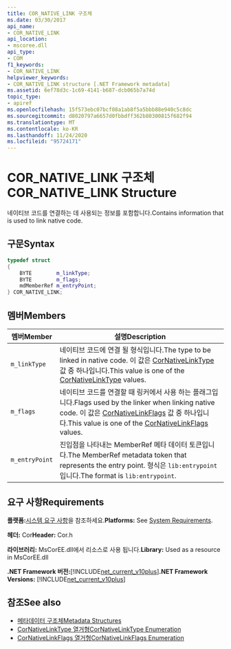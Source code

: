 ```yaml
---
title: COR_NATIVE_LINK 구조체
ms.date: 03/30/2017
api_name:
- COR_NATIVE_LINK
api_location:
- mscoree.dll
api_type:
- COM
f1_keywords:
- COR_NATIVE_LINK
helpviewer_keywords:
- COR_NATIVE_LINK structure [.NET Framework metadata]
ms.assetid: 6ef78d3c-1c69-4141-b687-dcb065b7a74d
topic_type:
- apiref
ms.openlocfilehash: 15f573ebc07bcf08a1ab8f5a5bbb88e940c5c8dc
ms.sourcegitcommit: d8020797a6657d0fbbdff362b80300815f682f94
ms.translationtype: MT
ms.contentlocale: ko-KR
ms.lasthandoff: 11/24/2020
ms.locfileid: "95724171"
---
```

# <a name="cor_native_link-structure"></a><span data-ttu-id="14b25-102">COR_NATIVE_LINK 구조체</span><span class="sxs-lookup"><span data-stu-id="14b25-102">COR_NATIVE_LINK Structure</span></span>

<span data-ttu-id="14b25-103">네이티브 코드를 연결하는 데 사용되는 정보를 포함합니다.</span><span class="sxs-lookup"><span data-stu-id="14b25-103">Contains information that is used to link native code.</span></span>  
  
## <a name="syntax"></a><span data-ttu-id="14b25-104">구문</span><span class="sxs-lookup"><span data-stu-id="14b25-104">Syntax</span></span>  
  
```cpp  
typedef struct
{  
    BYTE        m_linkType;  
    BYTE        m_flags;  
    mdMemberRef m_entryPoint;  
} COR_NATIVE_LINK;  
```  
  
## <a name="members"></a><span data-ttu-id="14b25-105">멤버</span><span class="sxs-lookup"><span data-stu-id="14b25-105">Members</span></span>  
  
|<span data-ttu-id="14b25-106">멤버</span><span class="sxs-lookup"><span data-stu-id="14b25-106">Member</span></span>|<span data-ttu-id="14b25-107">설명</span><span class="sxs-lookup"><span data-stu-id="14b25-107">Description</span></span>|  
|------------|-----------------|  
|`m_linkType`|<span data-ttu-id="14b25-108">네이티브 코드에 연결 될 형식입니다.</span><span class="sxs-lookup"><span data-stu-id="14b25-108">The type to be linked in native code.</span></span> <span data-ttu-id="14b25-109">이 값은 [CorNativeLinkType](cornativelinktype-enumeration.md) 값 중 하나입니다.</span><span class="sxs-lookup"><span data-stu-id="14b25-109">This value is one of the [CorNativeLinkType](cornativelinktype-enumeration.md) values.</span></span>|  
|`m_flags`|<span data-ttu-id="14b25-110">네이티브 코드를 연결할 때 링커에서 사용 하는 플래그입니다.</span><span class="sxs-lookup"><span data-stu-id="14b25-110">Flags used by the linker when linking native code.</span></span> <span data-ttu-id="14b25-111">이 값은 [CorNativeLinkFlags](cornativelinkflags-enumeration.md) 값 중 하나입니다.</span><span class="sxs-lookup"><span data-stu-id="14b25-111">This value is one of the [CorNativeLinkFlags](cornativelinkflags-enumeration.md) values.</span></span>|  
|`m_entryPoint`|<span data-ttu-id="14b25-112">진입점을 나타내는 MemberRef 메타 데이터 토큰입니다.</span><span class="sxs-lookup"><span data-stu-id="14b25-112">The MemberRef metadata token that represents the entry point.</span></span> <span data-ttu-id="14b25-113">형식은 `lib:entrypoint`입니다.</span><span class="sxs-lookup"><span data-stu-id="14b25-113">The format is `lib:entrypoint`.</span></span>|  
  
## <a name="requirements"></a><span data-ttu-id="14b25-114">요구 사항</span><span class="sxs-lookup"><span data-stu-id="14b25-114">Requirements</span></span>  

 <span data-ttu-id="14b25-115">**플랫폼:**[시스템 요구 사항](../../get-started/system-requirements.md)을 참조하세요.</span><span class="sxs-lookup"><span data-stu-id="14b25-115">**Platforms:** See [System Requirements](../../get-started/system-requirements.md).</span></span>  
  
 <span data-ttu-id="14b25-116">**헤더:** Cor</span><span class="sxs-lookup"><span data-stu-id="14b25-116">**Header:** Cor.h</span></span>  
  
 <span data-ttu-id="14b25-117">**라이브러리:** MsCorEE.dll에서 리소스로 사용 됩니다.</span><span class="sxs-lookup"><span data-stu-id="14b25-117">**Library:** Used as a resource in MsCorEE.dll</span></span>  
  
 <span data-ttu-id="14b25-118">**.NET Framework 버전:**[!INCLUDE[net_current_v10plus](../../../../includes/net-current-v10plus-md.md)]</span><span class="sxs-lookup"><span data-stu-id="14b25-118">**.NET Framework Versions:** [!INCLUDE[net_current_v10plus](../../../../includes/net-current-v10plus-md.md)]</span></span>  
  
## <a name="see-also"></a><span data-ttu-id="14b25-119">참조</span><span class="sxs-lookup"><span data-stu-id="14b25-119">See also</span></span>

- [<span data-ttu-id="14b25-120">메타데이터 구조체</span><span class="sxs-lookup"><span data-stu-id="14b25-120">Metadata Structures</span></span>](metadata-structures.md)
- [<span data-ttu-id="14b25-121">CorNativeLinkType 열거형</span><span class="sxs-lookup"><span data-stu-id="14b25-121">CorNativeLinkType Enumeration</span></span>](cornativelinktype-enumeration.md)
- [<span data-ttu-id="14b25-122">CorNativeLinkFlags 열거형</span><span class="sxs-lookup"><span data-stu-id="14b25-122">CorNativeLinkFlags Enumeration</span></span>](cornativelinkflags-enumeration.md)
